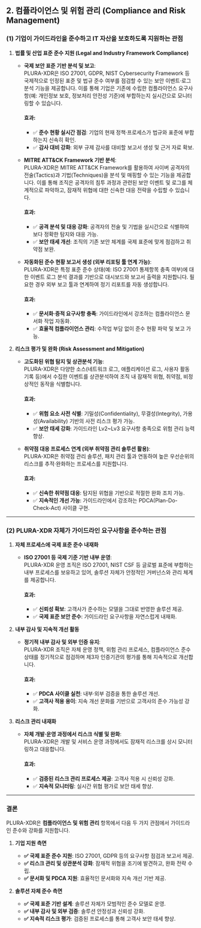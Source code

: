 ## **2. 컴플라이언스 및 위험 관리** (Compliance and Risk Management)

### (1) 기업이 가이드라인을 준수하고 IT 자산을 보호하도록 지원하는 관점

1. **법률 및 산업 표준 준수 지원 (Legal and Industry Framework Compliance)**  
   - **국제 보안 표준 기반 분석 및 보고**:  
     PLURA-XDR은 ISO 27001, GDPR, NIST Cybersecurity Framework 등 국제적으로 인정된 표준 및 법규 준수 여부를 점검할 수 있는 보안 이벤트·로그 분석 기능을 제공합니다. 이를 통해 기업은 기존에 수립한 컴플라이언스 요구사항(예: 개인정보 보호, 정보처리 안전성 기준)에 부합하는지 실시간으로 모니터링할 수 있습니다.  
     
     #### 효과:
     - ✅ **준수 현황 실시간 점검**: 기업의 현재 정책·프로세스가 법규와 표준에 부합하는지 신속히 확인.  
     - ✅ **감사 대비 강화**: 외부 규제 감사를 대비할 보고서 생성 및 근거 자료 확보.  

   - **MITRE ATT&CK Framework 기반 분석**:  
     PLURA-XDR은 MITRE ATT&CK Framework를 활용하여 사이버 공격자의 전술(Tactics)과 기법(Techniques)을 분석 및 매핑할 수 있는 기능을 제공합니다. 이를 통해 조직은 공격자의 침투 과정과 관련된 보안 이벤트 및 로그를 체계적으로 파악하고, 잠재적 위협에 대한 신속한 대응 전략을 수립할 수 있습니다.  
     
     #### 효과:
     - ✅ **공격 분석 및 대응 강화**: 공격자의 전술 및 기법을 실시간으로 식별하여 보다 정확한 탐지와 대응 가능.  
     - ✅ **보안 태세 개선**: 조직의 기존 보안 체계를 국제 표준에 맞게 점검하고 취약점 보완.  

   - **자동화된 준수 현황 보고서 생성 (외부 리포팅 툴 연계 가능)**:  
     PLURA-XDR은 특정 표준 준수 상태(예: ISO 27001 통제항목 충족 여부)에 대한 이벤트 로그 분석 결과를 기반으로 대시보드와 보고서 출력을 지원합니다. 필요한 경우 외부 보고 툴과 연계하여 정기 리포트를 자동 생성합니다.  
     
     #### 효과:
     - ✅ **문서화·증적 요구사항 충족**: 가이드라인에서 강조하는 컴플라이언스 문서화 작업 자동화.  
     - ✅ **효율적 컴플라이언스 관리**: 수작업 부담 없이 준수 현황 파악 및 보고 가능.  

2. **리스크 평가 및 완화 (Risk Assessment and Mitigation)**  
   - **고도화된 위협 탐지 및 상관분석 기능**:  
     PLURA-XDR은 다양한 소스(네트워크 로그, 애플리케이션 로그, 사용자 활동 기록 등)에서 수집한 이벤트를 상관분석하여 조직 내 잠재적 위협, 취약점, 비정상적인 동작을 식별합니다.  
     
     #### 효과:
     - ✅ **위험 요소 사전 식별**: 기밀성(Confidentiality), 무결성(Integrity), 가용성(Availability) 기반의 사전 리스크 평가 가능.  
     - ✅ **보안 태세 강화**: 가이드라인 Lv2~Lv3 요구사항 충족으로 위험 관리 능력 향상.  

   - **취약점 대응 프로세스 연계 (외부 취약점 관리 솔루션 활용)**:  
     PLURA-XDR은 취약점 관리 솔루션, 패치 관리 툴과 연동하여 높은 우선순위의 리스크를 추적·완화하는 프로세스를 지원합니다.  
     
     #### 효과:
     - ✅ **신속한 취약점 대응**: 탐지된 위협을 기반으로 적절한 완화 조치 가능.  
     - ✅ **지속적인 개선 가능**: 가이드라인에서 강조하는 PDCA(Plan-Do-Check-Act) 사이클 구현.  

---

### (2) PLURA-XDR 자체가 가이드라인 요구사항을 준수하는 관점

1. **자체 프로세스에 국제 표준 준수 내재화**  
   - **ISO 27001 등 국제 기준 기반 내부 운영**:  
     PLURA-XDR 운영 조직은 ISO 27001, NIST CSF 등 글로벌 표준에 부합하는 내부 프로세스를 보유하고 있어, 솔루션 자체가 안정적인 거버넌스와 관리 체계를 제공합니다.  
     
     #### 효과:
     - ✅ **신뢰성 확보**: 고객사가 준수하는 모델을 그대로 반영한 솔루션 제공.  
     - ✅ **국제 표준 보안 준수**: 가이드라인 요구사항을 자연스럽게 내재화.  

2. **내부 감사 및 지속적 개선 활동**  
   - **정기적 내부 감사 및 외부 인증 유지**:  
     PLURA-XDR 조직은 자체 운영 정책, 위험 관리 프로세스, 컴플라이언스 준수 상태를 정기적으로 점검하며 제3자 인증기관의 평가를 통해 지속적으로 개선합니다.  
     
     #### 효과:
     - ✅ **PDCA 사이클 실천**: 내부·외부 검증을 통한 솔루션 개선.  
     - ✅ **고객사 적용 용이**: 지속 개선 문화를 기반으로 고객사의 준수 가능성 강화.  

3. **리스크 관리 내재화**  
   - **자체 개발·운영 과정에서 리스크 식별 및 완화**:  
     PLURA-XDR은 개발 및 서비스 운영 과정에서도 잠재적 리스크를 상시 모니터링하고 대응합니다.  
     
     #### 효과:
     - ✅ **검증된 리스크 관리 프로세스 제공**: 고객사 적용 시 신뢰성 강화.  
     - ✅ **지속적 모니터링**: 실시간 위협 평가로 보안 태세 향상.  

---

### 결론

PLURA-XDR은 **컴플라이언스 및 위험 관리** 항목에서 다음 두 가지 관점에서 가이드라인 준수와 강화를 지원합니다.

1. **기업 지원 측면**  
   - **✅ 국제 표준 준수 지원**: ISO 27001, GDPR 등의 요구사항 점검과 보고서 제공.  
   - **✅ 리스크 관리 및 상관분석 강화**: 잠재적 위협을 조기에 발견하고, 완화 전략 수립.  
   - **✅ 문서화 및 PDCA 지원**: 효율적인 문서화와 지속 개선 기반 제공.

2. **솔루션 자체 준수 측면**  
   - **✅ 국제 표준 기반 설계**: 솔루션 자체가 모범적인 준수 모델로 운영.  
   - **✅ 내부 감사 및 외부 검증**: 솔루션 안정성과 신뢰성 강화.  
   - **✅ 지속적 리스크 평가**: 검증된 프로세스를 통해 고객사 보안 태세 향상.  
